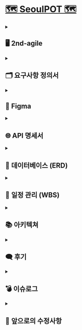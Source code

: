 # [🗺️ SeoulPOT 🗺️](http://43.202.163.51/)

<details>
  <summary><h2>🖥️ 2nd-agile</h2></summary>
  <p><strong>개발 기간</strong> | 2024-08-28 ~ 2024-09-27 (총 30일)</p>
  <p><strong>개발 목표</strong> | 웹 UI 개선 및 세부 기능(DA/AI) 구현</p>
  <p><strong>UI</strong> |</p>
  <img src="https://github.com/user-attachments/assets/d428f4f9-45a7-4846-b61b-8212f678dfad"  width="500"/>
  <img src="https://github.com/user-attachments/assets/69573f80-7116-4797-bcee-96d04105b48f"  width="500"/>
  <img src="https://github.com/user-attachments/assets/de32eb69-d2cc-4d88-a6a6-06fd64b5b7c7"  width="500"/>
  <img src="https://github.com/user-attachments/assets/38f1f3d1-c448-4243-bb31-04cc3c0458f0"  width="500"/>
</details>

<details>
  <summary><h2>🗂️ 요구사항 정의서</h2></summary>
  <details>
    <summary>프로젝트 관리</summary>
    <br/>
    <img src="https://github.com/user-attachments/assets/b65b1490-6401-498d-abca-9e04eba36e4e"  width="700"/>
  </details>
  <details>
    <summary>프론트엔드</summary>
    <br/>
    <img src="https://github.com/user-attachments/assets/0cdc5848-4fc1-4b54-b837-d68ab8f4fe5d"  width="700"/>
  </details>
  <details>
    <summary>백엔드</summary>
    <br/>
    <img src="https://github.com/user-attachments/assets/650722a1-e289-4a5e-b994-79b1561b7b66"  width="700"/>
  </details>
</details>

<details>
  <summary><h2>🎨 Figma</h2></summary>
  <img src="https://github.com/user-attachments/assets/fb2c4063-be07-425e-aaa3-1555c5d40259"  width="1000"/>
</details>

<details>
  <summary><h2>🌐 API 명세서</h2></summary>
  <img src="https://github.com/user-attachments/assets/0c888c07-6ebf-49cb-b826-894ee35fe41f"  width="700"/>
</details>

<details>
  <summary><h2>💾 데이터베이스 (ERD)</h2></summary>
  <img src="https://github.com/user-attachments/assets/225e5512-1f8e-4f03-958f-8c78f2edbc14"  width="700"/>
</details>

<details>
  <summary><h2>📅 일정 관리 (WBS)</h2></summary>
  <img src="https://github.com/user-attachments/assets/10018080-bc84-4ddd-a846-467723f404bd"  width="1000"/>
</details>


<details>
  <summary><h2>📚 아키텍쳐</h2></summary>
  <img src="https://github.com/user-attachments/assets/3672822f-8e68-49e6-90dd-4cd3338c1c05"  width="700"/>

</details>

<details>
  <summary><h2>🗨️ 후기</h2></summary>
  <p class="message">
      <strong>민정 : </strong>
      확실히 1차에 비해 성장한 저히들이 보입니다 🌟 마지막까지 화이팅 ❗
  </p>
  <p class="message">
      <strong>은진 : </strong>
      다같이 의지 활활 🔥 인 덕분에 저도 에너지를 얻고, 열심히 할 수 있었습니다~~
  </p>
  <p class="message">
      <strong>종식 : </strong>
      1차 때보다 성장했다는 느낌이 들었고 팀원들 모두가 진짜 개발자가 되어가는 듯한 모습에 희열을 느꼈습니다
  </p>
  <p class="message">
      <strong>해린 : </strong>
      처음에 목표했던대로 진행되고 있는 거 같아 아주 뿌듯하고 행복합니다 3차도 이 기세를 몰아 잘 마무리하고자 합니다 우리팀 첵오 😉 
  </p>
  <p class="message">
      <strong>건우 : </strong>
      최고의 팀원분들과 함께라서 프로젝트에 몰입할 수 있었습니다~~ 3차 때도 아자핑~💛
  </p>
  <p class="message">
      <strong>연규 : </strong>
      이번 2차에는 추석 연휴도 있어서 느슨해질 수도 있었는데, 다들 모여 열심히 해서 보람찼습니다. 앞으로 남은 3차까지도 이 기세를 몰아 끝까지 갔으면 좋겠습니다
  </p>
  <p class="message">
      <strong>승민 : </strong>
      중간에 합류해서 어려운 부분이 있을거라 생각했는데 다들 열정이 넘치셔서 금방 팀에 녹아들 수 있었습니다.
  </p>
  <p class="message">
      <strong>영빈 : </strong>
      다들 너무 열심히 하시는 모습이 저도 동기부여가 되었고 3차부터 조금이라도 도움이 되고싶습니다. 
  </p>
</details>

<details>
  <summary><h2>💣 이슈로그</h2></summary>
  <h3>⚠️ 이모지 인코딩 오류 [데이터베이스]</h3>
  <p><strong>문제:</strong> 리뷰 내용 데이터베이스 적재시 인코딩 문제로 인한 오류 발생</p>
  <p><strong>해결:</strong> utf8mb4로 character set을 변경해주어 이모지 적재가 가능하도록 함</p>
  <code>ALTER TABLE review_tb CONVERT TO CHARACTER SET utf8mb4 COLLATE utf8mb4_unicode_ci;</code>
  <br/><br/>
  <h3>⚠️ 팝업 데이터 크롤링 지연 문제 [크롤링]</h3>
  <p><strong>문제:</strong> 팝업 페이지를 크롤링 중 path값의 오류가 없음에도 크롤링이 진행되지 않는 문제 발생</p>
  <p><strong>해결:</strong> WebDriverWait를 바탕으로 리소스별 로딩 대기 시간을 주어 해결함</p>
  <br/>
  <h3>⚠️ 리뷰 크롤링 시 더보기 버튼 오류 [크롤링]</h3>
  <p><strong>문제:</strong> 리뷰 크롤링을 하다 보면 랜덤으로 몇몇 가게는 10개 이상의 리뷰가 있음에도 불구하고 더보기 버튼을 누르지 않아 10개의 리뷰만 긁어옴</p>
  <p><strong>해결:</strong> 원인 파악 중</p>
</details>


<details>
  <summary><h2>🔧 앞으로의 수정사항</h2></summary>
  <div class="section">
        <h4>✔️ 인공지능 모델 성능 강화</h4>
  </div>
  <div class="section">
        <h4>✔️ 추가 데이터 분석 수행 </h4>
  </div>
  <div class="section">
        <h4>✔️ 데이터 적재 방식 변경 (S3 + NoSQL)</h4>
  </div>
  <div class="section">
        <h4>✔️ 데이터 업데이트 자동화 및 병렬처리</h4>
  </div>
<br/>
</details>
